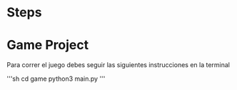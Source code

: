# Steps
# Game Project
Para correr el juego debes seguir las siguientes instrucciones en la terminal

'''sh
cd game
python3 main.py
'''


